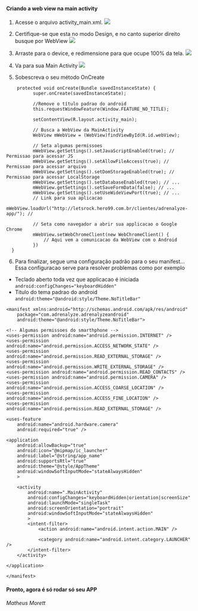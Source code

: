 #### Criando a web view na main activity

1. Acesse o arquivo activity_main.xml.
![](https://imgur.com/dP1toMs.png)

2. Certifique-se que esta no modo Design, e no canto superior direito busque por WebView
![](https://imgur.com/pELoCDy.png)

3. Arraste para o device, e redimensione para que ocupe 100% da tela.
![](https://imgur.com/RodQPjn.png)

4. Va para sua Main Activity
![](https://i.imgur.com/xgYIPw5.png)

4. Sobescreva o seu método OnCreate
  ```
      protected void onCreate(Bundle savedInstanceState) {
            super.onCreate(savedInstanceState);
            
            //Remove o título padrao do android
            this.requestWindowFeature(Window.FEATURE_NO_TITLE);
            
            setContentView(R.layout.activity_main);
            
            // Busca a WebView da MainActivity
            WebView mWebView = (WebView)findViewById(R.id.webView);
            
            // Seta algumas permissoes
            mWebView.getSettings().setJavaScriptEnabled(true); // Permissao para acessar JS
            mWebView.getSettings().setAllowFileAccess(true); // Permissao para acessar arquivo
            mWebView.getSettings().setDomStorageEnabled(true); // Permissao para acessar LocalStorage
            mWebView.getSettings().setDatabaseEnabled(true); // ...
            mWebView.getSettings().setSaveFormData(false); // ...
            mWebView.getSettings().setUseWideViewPort(true); // ...
            // Link para sua aplicacao
            mWebView.loadUrl("http://letsrock.hero99.com.br/clientes/adrenalyze-app/"); // 
            
            // Seta como navegador a abrir sua applicacao o Google Chrome
            mWebView.setWebChromeClient(new WebChromeClient() {
                // Aqui vem a comunicacao da WebView com o Android
            })
    }
```

6. Para finalizar, segue uma configuração padrão para o seu manifest...
Essa configuracao serve para resolver problemas como por exemplo
* Teclado aberto toda vez que applicacao é iniciada `android:configChanges="keyboardHidden"`
* Titulo do tema padrao do android `android:theme="@android:style/Theme.NoTitleBar"`

```
<manifest xmlns:android="http://schemas.android.com/apk/res/android"
    package="com.adrenalyze.adrenalyzeandroid"
    android:theme="@android:style/Theme.NoTitleBar">

<!-- Algumas permissoes do smarthphone -->
<uses-permission android:name="android.permission.INTERNET" />
<uses-permission android:name="android.permission.ACCESS_NETWORK_STATE" />
<uses-permission android:name="android.permission.READ_EXTERNAL_STORAGE" />
<uses-permission android:name="android.permission.WRITE_EXTERNAL_STORAGE" />
<uses-permission android:name="android.permission.READ_CONTACTS" />
<uses-permission android:name="android.permission.CAMERA" />
<uses-permission android:name="android.permission.ACCESS_COARSE_LOCATION" />
<uses-permission android:name="android.permission.ACCESS_FINE_LOCATION" />
<uses-permission android:name="android.permission.READ_EXTERNAL_STORAGE" />

<uses-feature
    android:name="android.hardware.camera"
    android:required="true" />

<application
    android:allowBackup="true"
    android:icon="@mipmap/ic_launcher"
    android:label="@string/app_name"
    android:supportsRtl="true"
    android:theme="@style/AppTheme"
    android:windowSoftInputMode="stateAlwaysHidden"
    >

    <activity
        android:name=".MainActivity"
        android:configChanges="keyboardHidden|orientation|screenSize"
        android:launchMode="singleTask"
        android:screenOrientation="portrait"
        android:windowSoftInputMode="stateAlwaysHidden"
        >
        <intent-filter>
            <action android:name="android.intent.action.MAIN" />

            <category android:name="android.intent.category.LAUNCHER" />
        </intent-filter>
    </activity>

</application>

</manifest>
```
#### Pronto, agora é só rodar só seu APP

###### Matheus Morett
